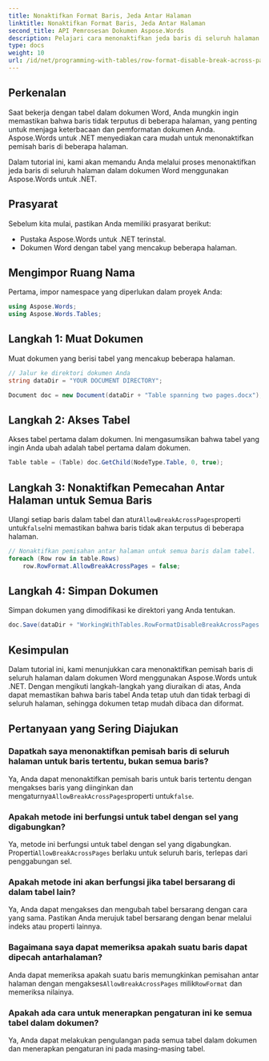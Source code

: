 ```yaml
---
title: Nonaktifkan Format Baris, Jeda Antar Halaman
linktitle: Nonaktifkan Format Baris, Jeda Antar Halaman
second_title: API Pemrosesan Dokumen Aspose.Words
description: Pelajari cara menonaktifkan jeda baris di seluruh halaman dalam dokumen Word menggunakan Aspose.Words untuk .NET untuk menjaga keterbacaan dan pemformatan tabel.
type: docs
weight: 10
url: /id/net/programming-with-tables/row-format-disable-break-across-pages/
---
```

## Perkenalan

Saat bekerja dengan tabel dalam dokumen Word, Anda mungkin ingin memastikan bahwa baris tidak terputus di beberapa halaman, yang penting untuk menjaga keterbacaan dan pemformatan dokumen Anda. Aspose.Words untuk .NET menyediakan cara mudah untuk menonaktifkan pemisah baris di beberapa halaman.

Dalam tutorial ini, kami akan memandu Anda melalui proses menonaktifkan jeda baris di seluruh halaman dalam dokumen Word menggunakan Aspose.Words untuk .NET.

## Prasyarat

Sebelum kita mulai, pastikan Anda memiliki prasyarat berikut:
- Pustaka Aspose.Words untuk .NET terinstal.
- Dokumen Word dengan tabel yang mencakup beberapa halaman.

## Mengimpor Ruang Nama

Pertama, impor namespace yang diperlukan dalam proyek Anda:

```csharp
using Aspose.Words;
using Aspose.Words.Tables;
```

## Langkah 1: Muat Dokumen

Muat dokumen yang berisi tabel yang mencakup beberapa halaman.

```csharp
// Jalur ke direktori dokumen Anda
string dataDir = "YOUR DOCUMENT DIRECTORY";

Document doc = new Document(dataDir + "Table spanning two pages.docx");
```

## Langkah 2: Akses Tabel

Akses tabel pertama dalam dokumen. Ini mengasumsikan bahwa tabel yang ingin Anda ubah adalah tabel pertama dalam dokumen.

```csharp
Table table = (Table) doc.GetChild(NodeType.Table, 0, true);
```

## Langkah 3: Nonaktifkan Pemecahan Antar Halaman untuk Semua Baris

 Ulangi setiap baris dalam tabel dan atur`AllowBreakAcrossPages`properti untuk`false`Ini memastikan bahwa baris tidak akan terputus di beberapa halaman.

```csharp
// Nonaktifkan pemisahan antar halaman untuk semua baris dalam tabel.
foreach (Row row in table.Rows)
    row.RowFormat.AllowBreakAcrossPages = false;
```

## Langkah 4: Simpan Dokumen

Simpan dokumen yang dimodifikasi ke direktori yang Anda tentukan.

```csharp
doc.Save(dataDir + "WorkingWithTables.RowFormatDisableBreakAcrossPages.docx");
```

## Kesimpulan

Dalam tutorial ini, kami menunjukkan cara menonaktifkan pemisah baris di seluruh halaman dalam dokumen Word menggunakan Aspose.Words untuk .NET. Dengan mengikuti langkah-langkah yang diuraikan di atas, Anda dapat memastikan bahwa baris tabel Anda tetap utuh dan tidak terbagi di seluruh halaman, sehingga dokumen tetap mudah dibaca dan diformat.

## Pertanyaan yang Sering Diajukan

### Dapatkah saya menonaktifkan pemisah baris di seluruh halaman untuk baris tertentu, bukan semua baris?  
 Ya, Anda dapat menonaktifkan pemisah baris untuk baris tertentu dengan mengakses baris yang diinginkan dan mengaturnya`AllowBreakAcrossPages`properti untuk`false`.

### Apakah metode ini berfungsi untuk tabel dengan sel yang digabungkan?  
 Ya, metode ini berfungsi untuk tabel dengan sel yang digabungkan. Properti`AllowBreakAcrossPages` berlaku untuk seluruh baris, terlepas dari penggabungan sel.

### Apakah metode ini akan berfungsi jika tabel bersarang di dalam tabel lain?  
Ya, Anda dapat mengakses dan mengubah tabel bersarang dengan cara yang sama. Pastikan Anda merujuk tabel bersarang dengan benar melalui indeks atau properti lainnya.

### Bagaimana saya dapat memeriksa apakah suatu baris dapat dipecah antarhalaman?  
 Anda dapat memeriksa apakah suatu baris memungkinkan pemisahan antar halaman dengan mengakses`AllowBreakAcrossPages` milik`RowFormat` dan memeriksa nilainya.

### Apakah ada cara untuk menerapkan pengaturan ini ke semua tabel dalam dokumen?  
Ya, Anda dapat melakukan pengulangan pada semua tabel dalam dokumen dan menerapkan pengaturan ini pada masing-masing tabel.